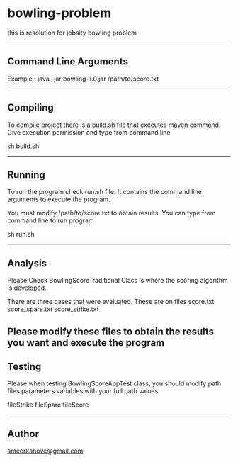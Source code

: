 # bowling-problem
this is resolution for jobsity bowling problem

-----------------------
Command Line Arguments
-----------------------

Example : java -jar bowling-1.0.jar /path/to/score.txt

-----------------------
Compiling
-----------------------
To compile project there is a build.sh file that executes
maven command. Give execution permission and type from 
command line

 sh build.sh

-----------------------
Running
-----------------------
To run the program check run.sh file. It contains the 
command line arguments to execute the program.

You must modify /path/to/score.txt to obtain results.
You can type from command line to run program

sh run.sh

-----------------------
Analysis
-----------------------
Please Check BowlingScoreTraditional Class is where the scoring
algorithm is developed.

There are three cases that were evaluated. These are on files
   score.txt
   score_spare.txt
   score_strike.txt

Please modify these files to obtain the results you want and execute
the program
-----------------------
Testing
-----------------------
Please when testing BowlingScoreAppTest class, you should modify path files 
parameters variables with your full path values

fileStrike
fileSpare
fileScore

-----------------------
Author
-----------------------
smeerkahove@gmail.com

